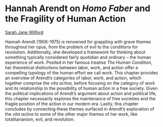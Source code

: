 # Hannah Arendt on *Homo Faber* and the Fragility of Human Action

[Sarah Jane Wilford](../bios/wilford.md)

Hannah Arendt (1906-1975) is renowned for grappling with grave themes
throughout her opus, from the problem of evil to the conditions for revolution.
Additionally, she developed a framework for thinking about something typically
considered fairly quotidian and ordinary – the human experience of work.
Posited in her famous treatise *The Human Condition*, her theoretical
distinctions between labor, work, and action offer a compelling typology of the
human effort we call work. This chapter provides an overview of Arendt’s
categories of labor, work, and action, which together comprise the *vita activa*,
before focusing on the category of work and its relationship to the possibility
of human action in a free society. Given the political implications of Arendt’s
argument about action and political life, this chapter necessarily explores the
maintenance of free societies and the fragile position of the action in our
modern era. Lastly, this chapter concludes by connecting these themes surfaced
in Arendt’s exploration of the *vita activa* to some of the other major themes of
her work, like totalitarianism, evil, and revolution.

